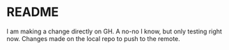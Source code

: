 # README #
I am making a change directly on GH.  A no-no I know, but only testing right now.
Changes made on the local repo to push to the remote.
